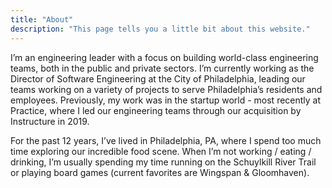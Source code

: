 ```yaml
---
title: "About"
description: "This page tells you a little bit about this website."
---
```


I’m an engineering leader with a focus on building world-class engineering teams, both in the public and private sectors. I’m currently working as the Director of Software Engineering at the City of Philadelphia, leading our teams working on a variety of projects to serve Philadelphia’s residents and employees. Previously, my work was in the startup world - most recently at Practice, where I led our engineering teams through our acquisition by Instructure in 2019.

For the past 12 years, I’ve lived in Philadelphia, PA, where I spend too much time exploring our incredible food scene. When I’m not working / eating / drinking, I’m usually spending my time running on the Schuylkill River Trail or playing board games (current favorites are Wingspan & Gloomhaven). 
